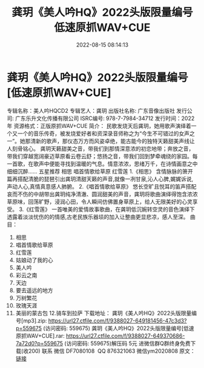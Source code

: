 ﻿---
title: 龚玥《美人吟HQ》2022头版限量编号低速原抓WAV+CUE
date: 2022-08-15 08:14:13
categories: 新碟专辑、稀有等精品
tags: 华语中文
---
# 龚玥《美人吟HQ》2022头版限量编号[低速原抓WAV+CUE]

专辑名称：美人吟HQCD2
专辑艺人：龚玥
出版社名称: 广东音像出版社
发行公司: 广东乐升文化传播有限公司
ISRC编号: 978-7-7984-34712
发行时间：2022年
资源格式：正版原抓WAV+CUE
简介：
民歌发烧天后龚玥，她用歌声演绎着一个又一个的音乐传奇，被发烧爱好者和资深录音师称之为“今生不可错过的女声之一”。她那清新的歌声，那仪态万方而风姿卓绝，能古能今的独特天籁甜美声线让人刻骨铭心。
龚玥天籁甜美之音，带我们到那情深意浓的初恋地带；奔放之音，带我们穿越宽阔豪迈草原看云卷云舒；悠扬之音，带我们回到梦牵魂绕的家园。每一首歌，在歌声中便能寻找到温暖的气息。情意浓浓，思绪万千，在诗情画意之中细细沉醉……
五星推荐
相思 唱首情歌给草原 红雪莲
1.《相思》
含情脉脉的箫开篇再搭配清脆的琵琶引出龚玥清甜天籁的声音,就像一冽甘泉,沁人心脾,娓娓诉说,声动人心,真情真意感人肺腑。
2.《唱首情歌给草原》
悠长空旷且悦耳的笛声搭配哀而不伤的中胡带出龚玥纯净清澈、圆润甜美的声音，龚玥将歌曲演绎得饱含浓浓草原味，回荡旷野，浸润心田，令人瞬间仿佛置身草原上，给人无限美好的心灵享受。
3.《红雪莲》
一首唯美的爱情故事歌曲，在龚玥低沉婉转空灵的音色演绎下透露着淡淡忧伤的的情感,古老民族乐器埙的加入让整曲更显悲凉，感人至深。
曲目：
1. 相思
2. 唱首情歌给草原
3. 红雪莲
4. 姑娘动了我的心
5. 美人吟
6. 彩云之南
7. 天边
8. 要去遥远的地方
9. 万树繁花
10. 玫瑰天涯
11. 美丽的蒙古包
12.骑车到拉萨
下载地址：
龚玥《美人吟HQ》2022头版限量编号[mp3].zip: https://url27.ctfile.com/f/9388027-649181456-47c3d3?p=559675
(访问密码: 559675)
龚玥《美人吟HQ》2022头版限量编号[低速原抓WAV+CUE].rar: https://url27.ctfile.com/f/9388027-649370686-7a72d0?p=559675
(访问密码: 559675)解压码 5元
进微信群Q群终身免费下载(收200)
联系 微信 DF7080108  QQ
876321063
微信ym2020808
原文：[链接](https://blog.sina.com.cn/s/blog_1647c7e7601030yvo.html)